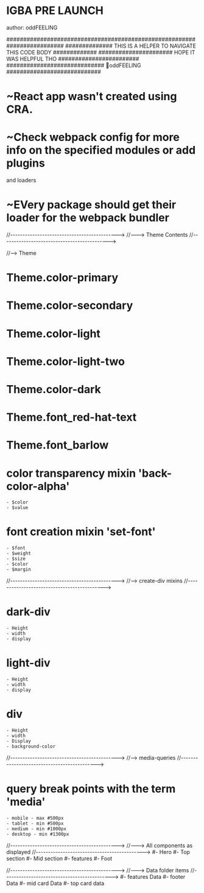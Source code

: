 <h1>IGBA PRE LAUNCH</h1>
author: oddFEELING

#########################################################################
############## THIS IS A HELPER TO NAVIGATE THIS CODE BODY #############
###################### HOPE IT WAS HELPFUL THO ########################
############################# 🌹oddFEELING ############################

# ~React app wasn't created using CRA.

# ~Check webpack config for more info on the specified modules or add plugins

and loaders

# ~EVery package should get their loader for the webpack bundler

//-------------------------------------------->
//---> Theme Contents
//-------------------------------------------->

//--> Theme

# Theme.color-primary

# Theme.color-secondary

# Theme.color-light

# Theme.color-light-two

# Theme.color-dark

# Theme.font_red-hat-text

# Theme.font_barlow

# color transparency mixin 'back-color-alpha'

    - $color
    - $value

# font creation mixin 'set-font'

    - $font
    - $weight
    - $size
    - $color
    - $margin

//-------------------------------------------->
//--> create-div mixins
//-------------------------------------------->

# dark-div

    - Height
    - width
    - display

# light-div

    - Height
    - width
    - display

# div

    - Height
    - width
    - Display
    - background-color

//-------------------------------------------->
//--> media-queries
//-------------------------------------------->

# query break points with the term 'media'

    - mobile - max #500px
    - tablet - min #500px
    - medium - min #1000px
    - desktop - min #1300px

//-------------------------------------------->
//---> All components as displayed
//-------------------------------------------->
#- Hero
#- Top section
#- Mid section
#- features
#- Foot

//-------------------------------------------->
//---> Data folder items
//-------------------------------------------->
#- features Data
#- footer Data
#- mid card Data
#- top card data
